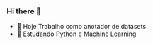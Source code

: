 ### Hi there 👋

- 🔭 Hoje Trabalho como anotador de datasets
- 🌱 Estudando Python e Machine Learning
